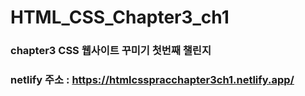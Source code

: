 # HTML_CSS_Chapter3_ch1
### chapter3 CSS 웹사이트 꾸미기 첫번째 챌린지
### netlify 주소 : https://htmlcsspracchapter3ch1.netlify.app/
